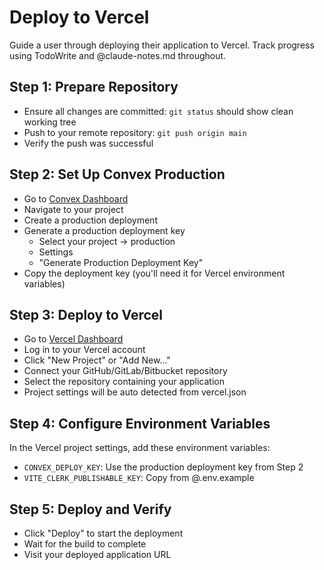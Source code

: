 # Deploy to Vercel

Guide a user through deploying their application to Vercel. Track progress using TodoWrite and @claude-notes.md throughout.

## Step 1: Prepare Repository

- Ensure all changes are committed: `git status` should show clean working tree
- Push to your remote repository: `git push origin main`
- Verify the push was successful

## Step 2: Set Up Convex Production

- Go to [Convex Dashboard](https://dashboard.convex.dev)
- Navigate to your project
- Create a production deployment
- Generate a production deployment key
  - Select your project -> production
  - Settings
  - "Generate Production Deployment Key"
- Copy the deployment key (you'll need it for Vercel environment variables)

## Step 3: Deploy to Vercel

- Go to [Vercel Dashboard](https://vercel.com/dashboard)
- Log in to your Vercel account
- Click "New Project" or "Add New..."
- Connect your GitHub/GitLab/Bitbucket repository
- Select the repository containing your application
- Project settings will be auto detected from vercel.json

## Step 4: Configure Environment Variables

In the Vercel project settings, add these environment variables:

- `CONVEX_DEPLOY_KEY`: Use the production deployment key from Step 2
- `VITE_CLERK_PUBLISHABLE_KEY`: Copy from @.env.example

## Step 5: Deploy and Verify

- Click "Deploy" to start the deployment
- Wait for the build to complete
- Visit your deployed application URL
